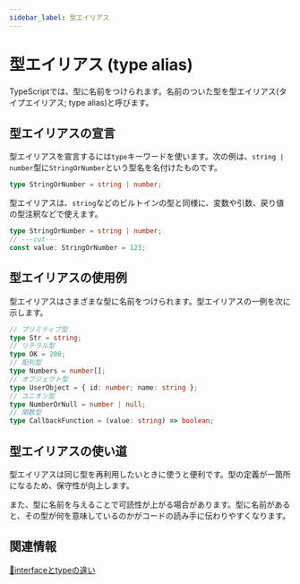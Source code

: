 ```yaml
---
sidebar_label: 型エイリアス
---
```


# 型エイリアス (type alias)

TypeScriptでは、型に名前をつけられます。名前のついた型を型エイリアス(タイプエイリアス; type alias)と呼びます。

## 型エイリアスの宣言

型エイリアスを宣言するには`type`キーワードを使います。次の例は、`string | number`型に`StringOrNumber`という型名を名付けたものです。

```ts twoslash
type StringOrNumber = string | number;
```

型エイリアスは、`string`などのビルトインの型と同様に、変数や引数、戻り値の型注釈などで使えます。

```ts twoslash
type StringOrNumber = string | number;
// ---cut---
const value: StringOrNumber = 123;
```

## 型エイリアスの使用例

型エイリアスはさまざまな型に名前をつけられます。型エイリアスの一例を次に示します。

```ts twoslash
// プリミティブ型
type Str = string;
// リテラル型
type OK = 200;
// 配列型
type Numbers = number[];
// オブジェクト型
type UserObject = { id: number; name: string };
// ユニオン型
type NumberOrNull = number | null;
// 関数型
type CallbackFunction = (value: string) => boolean;
```

## 型エイリアスの使い道

型エイリアスは同じ型を再利用したいときに使うと便利です。型の定義が一箇所になるため、保守性が向上します。

また、型に名前を与えることで可読性が上がる場合があります。型に名前があると、その型が何を意味しているのかがコードの読み手に伝わりやすくなります。

## 関連情報

[🚧interfaceとtypeの違い](../object-oriented/interface/interface-vs-type-alias.md)
